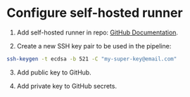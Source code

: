# Configure self-hosted runner

1. Add self-hosted runner in repo: [GitHub Documentation](https://docs.github.com/es/actions/hosting-your-own-runners/adding-self-hosted-runners#adding-a-self-hosted-runner-to-a-repository).

2. Create a new SSH key pair to be used in the pipeline:

```bash
ssh-keygen -t ecdsa -b 521 -C "my-super-key@email.com"
```

3. Add public key to GitHub.

4. Add private key to GitHub secrets.

